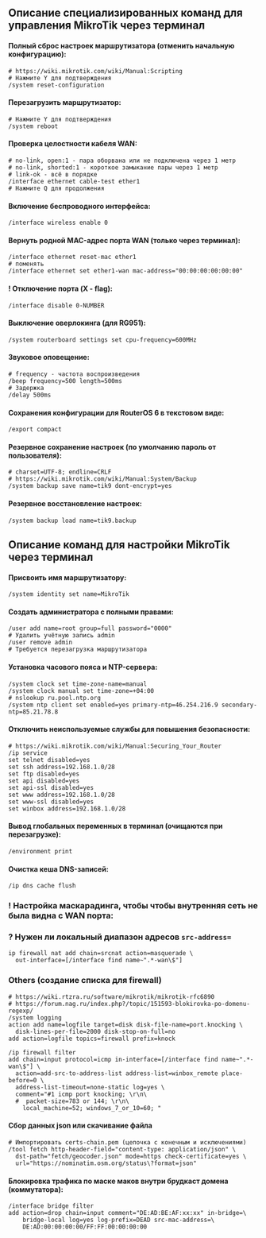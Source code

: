 ## Описание специализированных команд для управления MikroTik через терминал

#### Полный сброс настроек маршрутизатора (отменить начальную конфигурацию):
``` ls
# https://wiki.mikrotik.com/wiki/Manual:Scripting
# Нажмите Y для подтверждения
/system reset-configuration
```

#### Перезагрузить маршрутизатор:
``` ls
# Нажмите Y для подтверждения
/system reboot
```

#### Проверка целостности кабеля WAN:
``` ls
# no-link, open:1 - пара оборвана или не подключена через 1 метр
# no-link, shorted:1 - короткое замыкание пары через 1 метр
# link-ok - всё в порядке
/interface ethernet cable-test ether1
# Нажмите Q для продолжения
```

#### Включение беспроводного интерфейса:
``` ls
/interface wireless enable 0
```

#### Вернуть родной MAC-адрес порта WAN (только через терминал):
``` ls
/interface ethernet reset-mac ether1
# поменять
/interface ethernet set ether1-wan mac-address="00:00:00:00:00:00"
```

#### ! Отключение порта (X - flag):
``` ls
/interface disable 0-NUMBER
```

#### Выключение оверлокинга (для RG951):
``` ls
/system routerboard settings set cpu-frequency=600MHz
```

#### Звуковое оповещение:
``` ls
# frequency - частота воспроизведения
/beep frequency=500 length=500ms
# Задержка
/delay 500ms
```

#### Сохранения конфигурации для RouterOS 6 в текстовом виде:
``` ls
/export compact
```

#### Резервное сохранение настроек (по умолчанию пароль от пользователя):
``` ls
# charset=UTF-8; endline=CRLF
# https://wiki.mikrotik.com/wiki/Manual:System/Backup
/system backup save name=tik9 dont-encrypt=yes
```

#### Резервное восстановление настроек:
``` ls
/system backup load name=tik9.backup
```

## Описание команд для настройки MikroTik через терминал

#### Присвоить имя маршрутизатору:
``` ls
/system identity set name=MikroTik
```

#### Создать администратора с полными правами:
``` ls
/user add name=root group=full password="0000"
# Удалить учётную запись admin
/user remove admin
# Требуется перезагрузка маршрутизатора
```

#### Установка часового пояса и NTP-сервера:
``` ls
/system clock set time-zone-name=manual
/system clock manual set time-zone=+04:00
# nslookup ru.pool.ntp.org
/system ntp client set enabled=yes primary-ntp=46.254.216.9 secondary-ntp=85.21.78.8
```

#### Отключить неиспользуемые службы для повышения безопасности:
``` ls
# https://wiki.mikrotik.com/wiki/Manual:Securing_Your_Router
/ip service
set telnet disabled=yes
set ssh address=192.168.1.0/28
set ftp disabled=yes
set api disabled=yes
set api-ssl disabled=yes
set www address=192.168.1.0/28
set www-ssl disabled=yes
set winbox address=192.168.1.0/28

```

#### Вывод глобальных переменных в терминал (очищаются при перезагрузке):
``` ls
/environment print 
```

#### Очистка кеша DNS-записей:
``` ls
/ip dns cache flush
```

### ! Настройка маскарадинга, чтобы чтобы внутренняя сеть не была видна с WAN порта:
### ? Нужен ли локальный диапазон адресов `src-address=`
``` ls
ip firewall nat add chain=srcnat action=masquerade \
  out-interface=[/interface find name~".*-wan\$"]
```

### Others (создание списка для firewall)
``` ls
# https://wiki.rtzra.ru/software/mikrotik/mikrotik-rfc6890
# https://forum.nag.ru/index.php?/topic/151593-blokirovka-po-domenu-regexp/
/system logging
action add name=logfile target=disk disk-file-name=port.knocking \
  disk-lines-per-file=2000 disk-stop-on-full=no
add action=logfile topics=firewall prefix=knock

/ip firewall filter
add chain=input protocol=icmp in-interface=[/interface find name~".*-wan\$"] \
  action=add-src-to-address-list address-list=winbox_remote place-before=0 \
  address-list-timeout=none-static log=yes \
  comment="#1 icmp port knocking; \r\n\
  #  packet-size=783 or 144; \r\n\
    local_machine=52; windows_7_or_10=60; "
```

#### Сбор данных json или скачивание файла
``` ls
# Импортировать certs-chain.pem (цепочка с конечным и исключениями)
/tool fetch http-header-field="content-type: application/json" \
  dst-path="fetch/geocoder.json" mode=https check-certificate=yes \
  url="https://nominatim.osm.org/status\?format=json"
```

#### Блокировка трафика по маске маков внутри брудкаст домена (коммутатора):
``` ls
/interface bridge filter
add action=drop chain=input comment="DE:AD:BE:AF:xx:xx" in-bridge=\
	bridge-local log=yes log-prefix=DEAD src-mac-address=\
	DE:AD:00:00:00:00/FF:FF:00:00:00:00
```

# 
